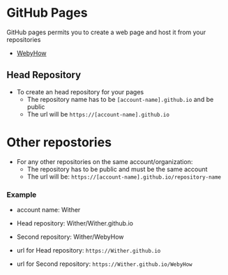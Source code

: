 # GitHub Pages
GitHub pages permits you to create a web page and host it from your repositories

- [WebyHow](https://withersworld.github.io/WithersTest/how/)

## Head Repository
- To create an head repository for your pages
    - The repository name has to be `[account-name].github.io` and be public
    - The url will be `https://[account-name].github.io`

# Other repostories
- For any other repositories on the same account/organization:
    - The repository has to be public and must be the same account
    - The url will be: `https://[account-name].github.io/repository-name`

### Example
- account name: Wither
- Head repository: Wither/Wither.github.io
- Second repository: Wither/WebyHow

- url for Head repository: `https://Wither.github.io`
- url for Second repository: `https://Wither.github.io/WebyHow`